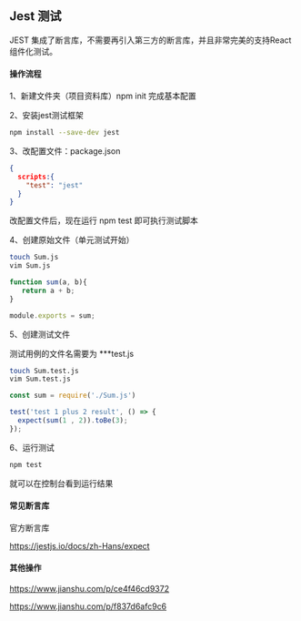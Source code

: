 ## Jest 测试

JEST 集成了断言库，不需要再引入第三方的断言库，并且非常完美的支持React组件化测试。

#### 操作流程

1、新建文件夹（项目资料库）npm init 完成基本配置

2、安装jest测试框架

~~~bash
npm install --save-dev jest
~~~

3、改配置文件：package.json 

~~~json
{
  scripts:{
    "test": "jest"
  }
}
~~~

改配置文件后，现在运行 npm test 即可执行测试脚本

4、创建原始文件（单元测试开始）

~~~bash
touch Sum.js
vim Sum.js
~~~

~~~js
function sum(a, b){
   return a + b;
}

module.exports = sum;
~~~

5、创建测试文件

测试用例的文件名需要为 ***test.js

~~~bash
touch Sum.test.js
vim Sum.test.js
~~~

~~~js
const sum = require('./Sum.js')

test('test 1 plus 2 result', () => {
  expect(sum(1 , 2)).toBe(3);
});
~~~

6、运行测试

~~~bash
npm test
~~~

就可以在控制台看到运行结果



#### 常见断言库

官方断言库

https://jestjs.io/docs/zh-Hans/expect

#### 其他操作

https://www.jianshu.com/p/ce4f46cd9372

https://www.jianshu.com/p/f837d6afc9c6

